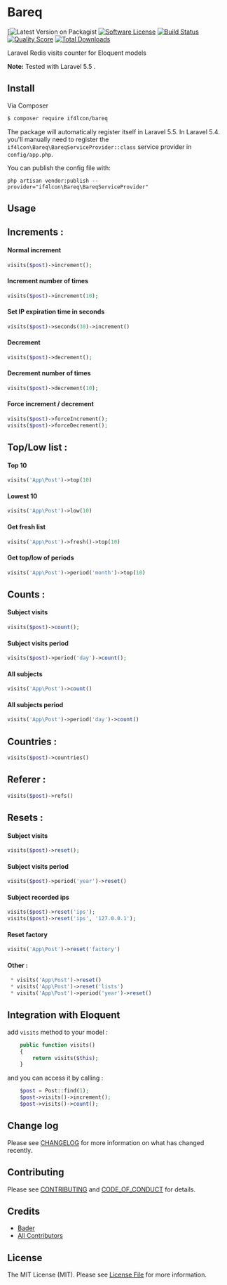 # Bareq

[![Latest Version on Packagist][link-packagist]
[![Software License][ico-license]](LICENSE.md)
[![Build Status][ico-travis]][link-travis]
[![Quality Score][ico-code-quality]][link-code-quality]
[![Total Downloads][ico-downloads]][link-downloads]

Laravel Redis visits counter for Eloquent models 

**Note:** Tested with Laravel 5.5 . 

## Install

Via Composer

``` bash
$ composer require if4lcon/bareq
```

The package will automatically register itself in Laravel 5.5. In Laravel 5.4. you'll manually need to register the `if4lcon\Bareq\BareqServiceProvider::class` service provider in `config/app.php`.

You can publish the config file with:

```
php artisan vendor:publish --provider="if4lcon\Bareq\BareqServiceProvider"
```

## Usage

## Increments :

#### Normal increment
``` php
visits($post)->increment();
```

#### Increment number of times
``` php
visits($post)->increment(10);
```

#### Set IP expiration time in seconds
``` php
visits($post)->seconds(30)->increment()
```

#### Decrement 
``` php
visits($post)->decrement();
```

#### Decrement number of times
``` php
visits($post)->decrement(10);
```

#### Force increment / decrement 
``` php
visits($post)->forceIncrement();
visits($post)->forceDecrement();
```
## Top/Low list :

#### Top 10
``` php
visits('App\Post')->top(10)
```

#### Lowest 10
``` php
visits('App\Post')->low(10)
```

#### Get fresh list
``` php
visits('App\Post')->fresh()->top(10)
```

#### Get top/low of periods
``` php
visits('App\Post')->period('month')->top(10)
```

## Counts :

#### Subject visits
``` php
visits($post)->count();
```

#### Subject visits period
``` php
visits($post)->period('day')->count();
```

#### All subjects
``` php
visits('App\Post')->count()
```

#### All subjects period
``` php
visits('App\Post')->period('day')->count()
```

## Countries :
``` php
visits($post)->countries()
```

## Referer :
``` php
visits($post)->refs()
```


## Resets :

#### Subject visits
``` php
visits($post)->reset();
```

#### Subject visits period
``` php
visits($post)->period('year')->reset()
```

#### Subject recorded ips
``` php
visits($post)->reset('ips');
visits($post)->reset('ips', '127.0.0.1');
```

#### Reset factory
``` php
visits('App\Post')->reset('factory')
```

#### Other :
``` php
 * visits('App\Post')->reset()
 * visits('App\Post')->reset('lists')
 * visits('App\Post')->period('year')->reset() 
```

## Integration with Eloquent

add ``visits`` method to your model :

```php
    public function visits()
    {
        return visits($this);
    }
```

and you can access it by calling :

```php
    $post = Post::find(1);
    $post->visits()->increment();
    $post->visits()->count();
```


## Change log

Please see [CHANGELOG](CHANGELOG.md) for more information on what has changed recently.


## Contributing

Please see [CONTRIBUTING](CONTRIBUTING.md) and [CODE_OF_CONDUCT](CODE_OF_CONDUCT.md) for details.

## Credits

- [Bader][link-author]
- [All Contributors][link-contributors]

## License

The MIT License (MIT). Please see [License File](LICENSE.md) for more information.

[ico-version]: https://img.shields.io/packagist/v/if4lcon/Bareq.svg?style=flat-square
[ico-license]: https://img.shields.io/badge/license-MIT-brightgreen.svg?style=flat-square
[ico-travis]: https://travis-ci.org/awssat/Bareq.svg?branch=master
[ico-code-quality]: https://scrutinizer-ci.com/g/if4lcon/Bareq/badges/quality-score.png?b=master
[ico-downloads]: https://img.shields.io/packagist/dt/if4lcon/Bareq.svg?style=flat-square

[link-packagist]: https://packagist.org/packages/if4lcon/Bareq
[link-travis]: https://travis-ci.org/awssat/Bareq
[link-scrutinizer]: https://scrutinizer-ci.com/g/if4lcon/Bareq/code-structure
[link-code-quality]: https://scrutinizer-ci.com/g/if4lcon/Bareq
[link-downloads]: https://packagist.org/packages/if4lcon/Bareq
[link-author]: https://github.com/if4lcon
[link-contributors]: ../../contributors
